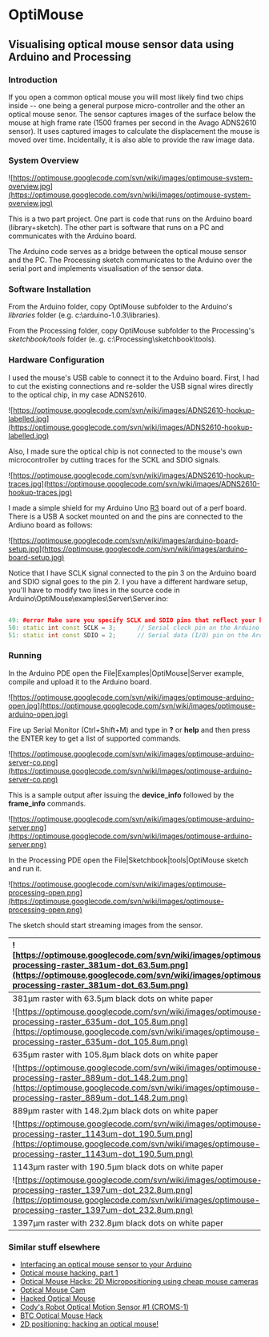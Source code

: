 # OptiMouse #
## Visualising optical mouse sensor data using Arduino and Processing ##

### Introduction ###
If you open a common optical mouse you will most likely find two chips inside -- one being a general purpose micro-controller and the other an optical mouse senor. The sensor captures images of the surface below the mouse at high frame rate (1500 frames per second in the Avago ADNS2610 sensor). It uses captured images to calculate the displacement the mouse is moved over time. Incidentally, it is also able to provide the raw image data.

### System Overview ###

![https://optimouse.googlecode.com/svn/wiki/images/optimouse-system-overview.jpg](https://optimouse.googlecode.com/svn/wiki/images/optimouse-system-overview.jpg)

This is a two part project. One part is code that runs on the Arduino board (library+sketch). The other part is software that runs on a PC and communicates with the Arduino board.

The Arduino code serves as a bridge between the optical mouse sensor and the PC. The Processing sketch communicates to the Arduino over the serial port and implements visualisation of the sensor data.

### Software Installation ###

From the Arduino folder, copy OptiMouse subfolder to the Arduino's _libraries_ folder (e.g. c:\arduino-1.0.3\libraries\).

From the Processing folder, copy OptiMouse subfolder to the Processing's _sketchbook/tools_ folder (e..g. c:\Processing\sketchbook\tools).

### Hardware Configuration ###

I used the mouse's USB cable to connect it to the Arduino board. First, I had to cut the existing connections and re-solder the USB signal wires directly to the optical chip, in my case ADNS2610.

![https://optimouse.googlecode.com/svn/wiki/images/ADNS2610-hookup-labelled.jpg](https://optimouse.googlecode.com/svn/wiki/images/ADNS2610-hookup-labelled.jpg)

Also, I made sure the optical chip is not connected to the mouse's own microcontroller by cutting traces for the SCKL and SDIO signals.

![https://optimouse.googlecode.com/svn/wiki/images/ADNS2610-hookup-traces.jpg](https://optimouse.googlecode.com/svn/wiki/images/ADNS2610-hookup-traces.jpg)

I made a simple shield for my Arduino Uno [R3](https://code.google.com/p/optimouse/source/detail?r=3) board out of a perf board. There is a USB A socket mounted on and the pins are connected to the Ardiuno board as follows:

![https://optimouse.googlecode.com/svn/wiki/images/arduino-board-setup.jpg](https://optimouse.googlecode.com/svn/wiki/images/arduino-board-setup.jpg)

Notice that I have SCLK signal connected to the pin 3 on the Arduino board and SDIO signal goes to the pin 2. I you have a different hardware setup, you'll have to modify two lines in the source code in Arduino\OptiMouse\examples\Server\Server.ino:

```cpp

49: #error Make sure you specify SCLK and SDIO pins that reflect your hardware configuration! Then, just comment out or delete this line.
50: static int const SCLK = 3;		// Serial clock pin on the Arduino
51: static int const SDIO = 2;		// Serial data (I/O) pin on the Arduino
```

### Running ###

In the Arduino PDE open the File|Examples|OptiMouse|Server example, compile and upload it to the Arduino board.

![https://optimouse.googlecode.com/svn/wiki/images/optimouse-arduino-open.jpg](https://optimouse.googlecode.com/svn/wiki/images/optimouse-arduino-open.jpg)

Fire up Serial Monitor (Ctrl+Shift+M) and type in **?** or **help** and then press the ENTER key to get a list of supported commands.

![https://optimouse.googlecode.com/svn/wiki/images/optimouse-arduino-server-co.png](https://optimouse.googlecode.com/svn/wiki/images/optimouse-arduino-server-co.png)

This is a sample output after issuing the **device\_info** followed by the **frame\_info** commands.

![https://optimouse.googlecode.com/svn/wiki/images/optimouse-arduino-server.png](https://optimouse.googlecode.com/svn/wiki/images/optimouse-arduino-server.png)


In the Processing PDE open the File|Sketchbook|tools|OptiMouse sketch and run it.

![https://optimouse.googlecode.com/svn/wiki/images/optimouse-processing-open.png](https://optimouse.googlecode.com/svn/wiki/images/optimouse-processing-open.png)

The sketch should start streaming images from the sensor.

|![https://optimouse.googlecode.com/svn/wiki/images/optimouse-processing-raster_381um-dot_63.5um.png](https://optimouse.googlecode.com/svn/wiki/images/optimouse-processing-raster_381um-dot_63.5um.png)|![https://optimouse.googlecode.com/svn/wiki/images/optimouse-processing-raster_508um-dot_84.7um.png](https://optimouse.googlecode.com/svn/wiki/images/optimouse-processing-raster_508um-dot_84.7um.png)|
|:------------------------------------------------------------------------------------------------------------------------------------------------------------------------------------------------------|:------------------------------------------------------------------------------------------------------------------------------------------------------------------------------------------------------|
|381μm raster with 63.5μm black dots on white paper                                                                                                                                                     |508μm raster with 84.7μm black dots on white paper                                                                                                                                                     |
|![https://optimouse.googlecode.com/svn/wiki/images/optimouse-processing-raster_635um-dot_105.8um.png](https://optimouse.googlecode.com/svn/wiki/images/optimouse-processing-raster_635um-dot_105.8um.png)|![https://optimouse.googlecode.com/svn/wiki/images/optimouse-processing-raster_762um-dot_127um.png](https://optimouse.googlecode.com/svn/wiki/images/optimouse-processing-raster_762um-dot_127um.png)  |
|635μm raster with 105.8μm black dots on white paper                                                                                                                                                    |762μm raster with 127μm black dots on white paper                                                                                                                                                      |
|![https://optimouse.googlecode.com/svn/wiki/images/optimouse-processing-raster_889um-dot_148.2um.png](https://optimouse.googlecode.com/svn/wiki/images/optimouse-processing-raster_889um-dot_148.2um.png)|![https://optimouse.googlecode.com/svn/wiki/images/optimouse-processing-raster_1016um-dot_169.3um.png](https://optimouse.googlecode.com/svn/wiki/images/optimouse-processing-raster_1016um-dot_169.3um.png)|
|889μm raster with 148.2μm black dots on white paper                                                                                                                                                    |1016μm raster with 169.3μm black dots on white paper                                                                                                                                                   |
|![https://optimouse.googlecode.com/svn/wiki/images/optimouse-processing-raster_1143um-dot_190.5um.png](https://optimouse.googlecode.com/svn/wiki/images/optimouse-processing-raster_1143um-dot_190.5um.png)|![https://optimouse.googlecode.com/svn/wiki/images/optimouse-processing-raster_1270um-dot_211.7um.png](https://optimouse.googlecode.com/svn/wiki/images/optimouse-processing-raster_1270um-dot_211.7um.png)|
|1143μm raster with 190.5μm black dots on white paper                                                                                                                                                   |1270μm raster with 211.7μm black dots on white paper                                                                                                                                                   |
|![https://optimouse.googlecode.com/svn/wiki/images/optimouse-processing-raster_1397um-dot_232.8um.png](https://optimouse.googlecode.com/svn/wiki/images/optimouse-processing-raster_1397um-dot_232.8um.png)|![https://optimouse.googlecode.com/svn/wiki/images/optimouse-processing-raster_1397um-dot_465.7um.png](https://optimouse.googlecode.com/svn/wiki/images/optimouse-processing-raster_1397um-dot_465.7um.png)|
|1397μm raster with 232.8μm black dots on white paper                                                                                                                                                   |1397μm raster with 465.7μm black dots on white paper                                                                                                                                                   |


### Similar stuff elsewhere ###
  * [Interfacing an optical mouse sensor to your Arduino](http://www.martijnthe.nl/2009/07/interfacing-an-optical-mouse-sensor-to-your-arduino/)
  * [Optical mouse hacking, part 1](http://conorpeterson.wordpress.com/2010/06/04/optical-mouse-hacking-part-1/)
  * [Optical Mouse Hacks: 2D Micropositioning using cheap mouse cameras](http://tim.cexx.org/?p=613)
  * [Optical Mouse Cam](http://www.bidouille.org/hack/mousecam)
  * [Hacked Optical Mouse](http://hackteria.org/wiki/index.php/Hacked_Optical_Mouse)
  * [Cody's Robot Optical Motion Sensor #1 (CROMS-1)](http://home.roadrunner.com/~maccody/robotics/croms-1/croms-1.html)
  * [BTC Optical Mouse Hack](http://home.roadrunner.com/~maccody/robotics/mouse_hack/mouse_hack.html)
  * [2D positioning: hacking an optical mouse!](http://pickandplace.wordpress.com/2012/05/16/2d-positioning-hacking-an-optical-mouse/)